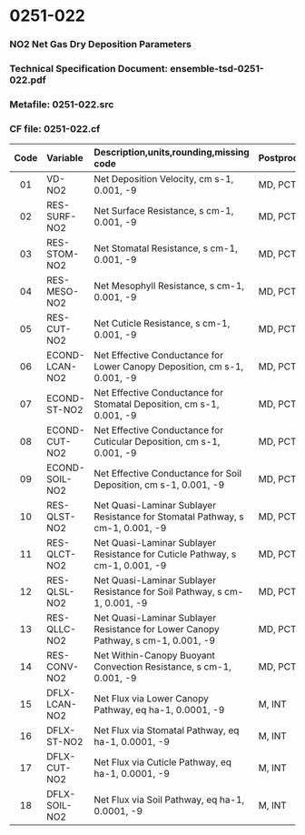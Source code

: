 # 0251-022
### NO2 Net Gas Dry Deposition Parameters
### Technical Specification Document: ensemble-tsd-0251-022.pdf
### Metafile: 0251-022.src
### CF file: 0251-022.cf
|Code|Variable|Description,units,rounding,missing code|Postprocessing|
|:-:|:-|:-|:-|
|01|VD-NO2|Net Deposition Velocity, cm s-1, 0.001, -9|MD, PCT, 50|
|02|RES-SURF-NO2|Net Surface Resistance, s cm-1, 0.001, -9|MD, PCT, 50|
|03|RES-STOM-NO2|Net Stomatal Resistance, s cm-1, 0.001, -9|MD, PCT, 50|
|04|RES-MESO-NO2|Net Mesophyll Resistance, s cm-1, 0.001, -9|MD, PCT, 50|
|05|RES-CUT-NO2|Net Cuticle Resistance, s cm-1, 0.001, -9|MD, PCT, 50|
|06|ECOND-LCAN-NO2|Net Effective Conductance for Lower Canopy Deposition, cm s-1, 0.001, -9|MD, PCT, 50|
|07|ECOND-ST-NO2|Net Effective Conductance for Stomatal Deposition, cm s-1, 0.001, -9|MD, PCT, 50|
|08|ECOND-CUT-NO2|Net Effective Conductance for Cuticular Deposition, cm s-1, 0.001, -9|MD, PCT, 50|
|09|ECOND-SOIL-NO2|Net Effective Conductance for Soil Deposition, cm s-1, 0.001, -9|MD, PCT, 50|
|10|RES-QLST-NO2|Net Quasi-Laminar Sublayer Resistance for Stomatal Pathway, s cm-1, 0.001, -9|MD, PCT, 50|
|11|RES-QLCT-NO2|Net Quasi-Laminar Sublayer Resistance for Cuticle Pathway, s cm-1, 0.001, -9|MD, PCT, 50|
|12|RES-QLSL-NO2|Net Quasi-Laminar Sublayer Resistance for Soil  Pathway, s cm-1, 0.001, -9|MD, PCT, 50|
|13|RES-QLLC-NO2|Net Quasi-Laminar Sublayer Resistance for Lower Canopy Pathway, s cm-1, 0.001, -9|MD, PCT, 50|
|14|RES-CONV-NO2|Net Within-Canopy Buoyant Convection Resistance, s cm-1, 0.001, -9|MD, PCT, 50|
|15|DFLX-LCAN-NO2|Net Flux via Lower Canopy Pathway, eq ha-1, 0.0001, -9|M, INT|
|16|DFLX-ST-NO2|Net Flux via Stomatal Pathway, eq ha-1, 0.0001, -9|M, INT|
|17|DFLX-CUT-NO2|Net Flux via Cuticle Pathway, eq ha-1, 0.0001, -9|M, INT|
|18|DFLX-SOIL-NO2|Net Flux via Soil Pathway, eq ha-1, 0.0001, -9|M, INT|
